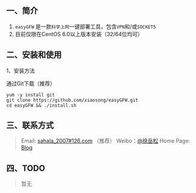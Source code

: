 ## 一、简介

1. `easyGFW` 是一款`科学上网`一键部署工具，包含`VPN`和/或`SOCKET5`
2. 目前仅限在CentOS 6.0以上版本安装（32/64位均可）

## 二、安装和使用

1、安装方法

通过Git下载（推荐）

	yum -y install git
	git clone https://github.com/xiaosong/easyGFW.git
	cd easyGFW && ./install.sh

## 三、联系方式

> Email: [sahala_2007#126.com](sahala_2007#126.com) （推荐） 
> Weibo：[@徐岳松](https://weibo.com/tbyuesong) 
> Home Page: [Blog](http://xiaosong.org/) 

## 四、TODO
> 暂无 